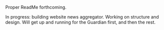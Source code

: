 Proper ReadMe forthcoming.

In progress: building website news aggregator. Working on structure and design. Will get up and running for the Guardian first, and then the rest.
